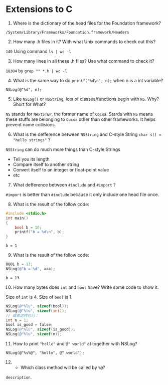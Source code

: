 Extensions to C
===============

1) Where is the dictionary of the head files for the Foundation framework?

`/System/Library/Frameworks/Foundation.framework/Headers`

2) How many .h files in it? With what Unix commands to check out this?

`140` Using command `ls | wc -l`

3) How many lines in all these .h files? Use what command to check it?

`18304` by `grep "" *.h | wc -l`

4) What is the same way to do `printf("%d\n", n);` when n is a int variable?

`NSLog(@"%d", n);`

5) Like `NSLog()` or `NSString`, lots of classes/functions begin with `NS`. Why? Short for What?

`NS` stands for `NextSTEP`, the former name of `Cocoa`. Stards with `NS` means these stuffs are belonging to `Cocoa` other than other frameworks. It helps prevent name collisions.

6) What is the defference between `NSString` and C-style String `char s[] = "hello strings"` ?

`NSString` can do much more things than C-style Strings

- Tell you its length
- Compare itself to another string
- Convert itself to an integer or float-point value
- etc

7) What defference between `#include` and `#import` ?

`#import` is better than `#include` because it only include one head file once.

8) What is the result of the follow code:

```c
#include <stdio.h>
int main()
{
    bool b = 10;
    printf("b = %d\n", b);
}
```

`b = 1`

9) What is the result of the follow code:

```objective-c
BOOL b = 13;
NSLog(@"b = %d", aaa);
```

`b = 13`

10) How many bytes does `int` and `bool` have? Write some code to show it.

Size of `int` is 4. Size of `bool` is 1.

```objective-c
NSLog(@"%lu", sizeof(bool));
NSLog(@"%lu", sizeof(int));
// 或者这样也行：
int n = 1;
bool is_good = false;
NSLog(@"%lu", sizeof(is_good));
NSLog(@"%lu", sizeof(n));
```

11) How to print `"hello"` and `@" world"` at together with NSLog?

`NSLog(@"%s%@", "hello", @" world");`


12) * Which class method will be called by `%@`?

`description`.

